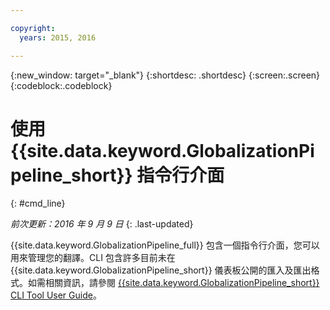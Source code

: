 ```yaml
---

copyright:
  years: 2015, 2016

---
```


{:new_window: target="_blank"}
{:shortdesc: .shortdesc}
{:screen:.screen}
{:codeblock:.codeblock}

# 使用 {{site.data.keyword.GlobalizationPipeline_short}} 指令行介面
{: #cmd_line}

*前次更新：2016 年 9 月 9 日*
{: .last-updated}

{{site.data.keyword.GlobalizationPipeline_full}} 包含一個指令行介面，您可以用來管理您的翻譯。CLI 包含許多目前未在 {{site.data.keyword.GlobalizationPipeline_short}} 儀表板公開的匯入及匯出格式。如需相關資訊，請參閱 [{{site.data.keyword.GlobalizationPipeline_short}} CLI Tool User Guide](https://github.com/IBM-Bluemix/gp-java-tools/blob/master/gp-cli.md)。
